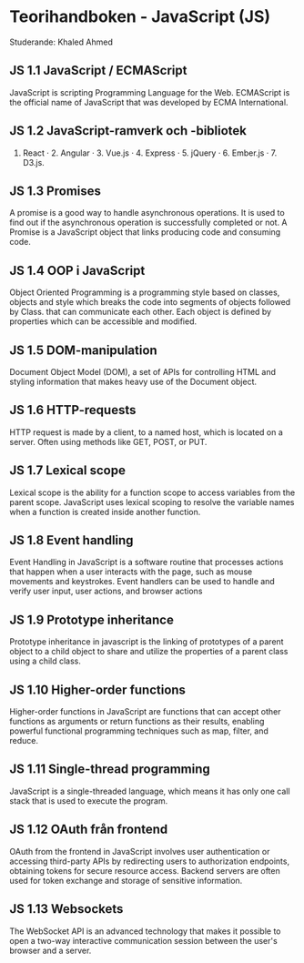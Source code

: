 # Teorihandboken - JavaScript (JS)
Studerande: Khaled Ahmed

## JS 1.1 JavaScript / ECMAScript
JavaScript is scripting Programming Language for the Web. ECMAScript is the official name of JavaScript that was developed by ECMA International.

## JS 1.2 JavaScript-ramverk och -bibliotek
1. React · 2. Angular · 3. Vue.js · 4. Express · 5. jQuery · 6. Ember.js · 7. D3.js.

## JS 1.3 Promises
A promise is a good way to handle asynchronous operations. It is used to find out if the asynchronous operation is successfully completed or not. A Promise is a JavaScript object that links producing code and consuming code.

## JS 1.4 OOP i JavaScript
Object Oriented Programming is a programming style based on classes, objects and style which breaks the code into segments of objects followed by Class. that can communicate each other. Each object is defined by properties which can be accessible and modified.

## JS 1.5 DOM-manipulation
Document Object Model (DOM), a set of APIs for controlling HTML and styling information that makes heavy use of the Document object.

## JS 1.6 HTTP-requests
HTTP request is made by a client, to a named host, which is located on a server. Often using methods like GET, POST, or PUT.

## JS 1.7 Lexical scope
Lexical scope is the ability for a function scope to access variables from the parent scope. JavaScript uses lexical scoping to resolve the variable names when a function is created inside another function.

## JS 1.8 Event handling
Event Handling in JavaScript is a software routine that processes actions that happen when a user interacts with the page, such as mouse movements and keystrokes.  Event handlers can be used to handle and verify user input, user actions, and browser actions

## JS 1.9 Prototype inheritance
Prototype inheritance in javascript is the linking of prototypes of a parent object to a child object to share and utilize the properties of a parent class using a child class.

## JS 1.10 Higher-order functions
Higher-order functions in JavaScript are functions that can accept other functions as arguments or return functions as their results, enabling powerful functional programming techniques such as map, filter, and reduce. 

## JS 1.11 Single-thread programming
JavaScript is a single-threaded language, which means it has only one call stack that is used to execute the program.

## JS 1.12 OAuth från frontend
OAuth from the frontend in JavaScript involves user authentication or accessing third-party APIs by redirecting users to authorization endpoints, obtaining tokens for secure resource access. Backend servers are often used for token exchange and storage of sensitive information.

## JS 1.13 Websockets
The WebSocket API is an advanced technology that makes it possible to open a two-way interactive communication session between the user's browser and a server.

